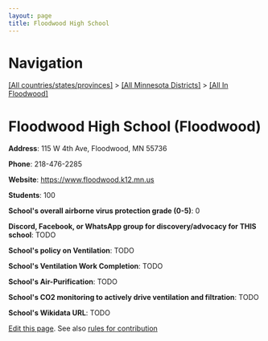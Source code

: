 ```yaml
---
layout: page
title: Floodwood High School
---
```

# Navigation

[[All countries/states/provinces]](../../..) > [[All Minnesota Districts]](../..) > [[All In Floodwood]](..)

# Floodwood High School (Floodwood)

**Address**: 115 W 4th Ave, Floodwood, MN 55736

**Phone**: 218-476-2285

**Website**: <https://www.floodwood.k12.mn.us>

**Students**: 100

**School's overall airborne virus protection grade (0-5)**: 0

**Discord, Facebook, or WhatsApp group for discovery/advocacy for THIS school**: TODO

**School's policy on Ventilation**: TODO

**School's Ventilation Work Completion**: TODO

**School's Air-Purification**: TODO

**School's CO2 monitoring to actively drive ventilation and filtration**: TODO

**School's Wikidata URL**: TODO


[Edit this page](https://github.com/ventilate-schools/MN/edit/main/./Floodwood/Floodwood_High_School.md). See also [rules for contribution](../../../contribution-rules/)